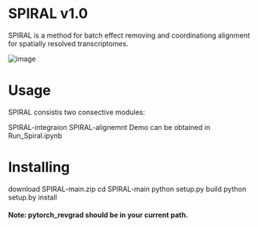 # SPIRAL v1.0
SPIRAL is a method for batch effect removing and coordinationg alignment for spatially resolved transcriptomes.

![image](https://user-images.githubusercontent.com/17848453/183861675-b8b63081-83f3-4957-a3f8-0b822a4980cd.png)

# Usage

SPIRAL consistis two consective modules: 

SPIRAL-integraion
SPIRAL-alignemnt
Demo can be obtained in Run_Spiral.ipynb

# Installing

download SPIRAL-main.zip
cd SPIRAL-main
python setup.py build
python setup.by install

#### Note: pytorch_revgrad should be in your current path.
